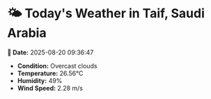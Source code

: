# 🌤️ Today's Weather in Taif, Saudi Arabia

**📅 Date:** 2025-08-20 09:36:47

- **Condition:** Overcast clouds
- **Temperature:** 26.56°C
- **Humidity:** 49%
- **Wind Speed:** 2.28 m/s

